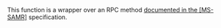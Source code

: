 This function is a wrapper over an RPC method [documented in the [MS-SAMR]](https://learn.microsoft.com/en-us/openspecs/windows_protocols/ms-samr/6d981290-a203-4080-94b0-4a26de22d8c5) specification.
